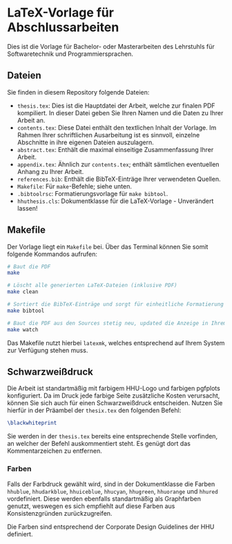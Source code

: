 # LaTeX-Vorlage für Abschlussarbeiten

Dies ist die Vorlage für Bachelor- oder Masterarbeiten
des Lehrstuhls für Softwaretechnik und Programmiersprachen.

## Dateien

Sie finden in diesem Repository folgende Dateien:

- `thesis.tex`:
  Dies ist die Hauptdatei der Arbeit,
  welche zur finalen PDF kompiliert.
  In dieser Datei geben Sie Ihren Namen und die Daten zu Ihrer Arbeit an.
- `contents.tex`:
  Diese Datei enthält den textlichen Inhalt der Vorlage.
  Im Rahmen Ihrer schriftlichen Ausarbeitung ist es sinnvoll,
  einzelne Abschnitte in ihre eigenen Dateien auszulagern.
- `abstract.tex`:
  Enthält die maximal einseitige Zusammenfassung Ihrer Arbeit.
- `appendix.tex`:
  Ähnlich zur `contents.tex`;
  enthält sämtlichen eventuellen Anhang zu Ihrer Arbeit.
- `references.bib`:
  Enthält die BibTeX-Einträge Ihrer verwendeten Quellen.
- `Makefile`:
  Für `make`-Befehle; siehe unten.
- `.bibtoolrsc`:
  Formatierungsvorlage für `make bibtool`.
- `hhuthesis.cls`:
  Dokumentklasse für die LaTeX-Vorlage - Unverändert lassen!

## Makefile

Der Vorlage liegt ein `Makefile` bei.
Über das Terminal können Sie somit folgende Kommandos aufrufen:

```bash
# Baut die PDF
make

# Löscht alle generierten LaTeX-Dateien (inklusive PDF)
make clean

# Sortiert die BibTeX-Einträge und sorgt für einheitliche Formatierung
make bibtool

# Baut die PDF aus den Sources stetig neu, updated die Anzeige in Ihrem PDF-Betrachter
make watch
```

Das Makefile nutzt hierbei `latexmk`,
welches entsprechend auf Ihrem System zur Verfügung stehen muss.

## Schwarzweißdruck

Die Arbeit ist standartmäßig mit farbigem HHU-Logo und farbigen pgfplots
konfiguriert.
Da im Druck jede farbige Seite zusätzliche Kosten verursacht,
können Sie sich auch für einen Schwarzweißdruck entscheiden.
Nutzen Sie hierfür in der Präambel der `thesix.tex`
den folgenden Befehl:

```latex
\blackwhiteprint
```

Sie werden in der `thesis.tex` bereits eine entsprechende Stelle vorfinden,
an welcher der Befehl auskommentiert steht.
Es genügt dort das Kommentarzeichen zu entfernen.

### Farben

Falls der Farbdruck gewählt wird,
sind in der Dokumentklasse die Farben
`hhublue`, `hhudarkblue`, `hhuiceblue`, `hhucyan`, `hhugreen`, `hhuorange`
und `hhured` vordefiniert.
Diese werden ebenfalls standartmäßig als Graphfarben genutzt,
weswegen es sich empfiehlt auf diese Farben aus Konsistenzgründen
zurückzugreifen.

Die Farben sind entsprechend der Corporate Design Guidelines der HHU definiert.
